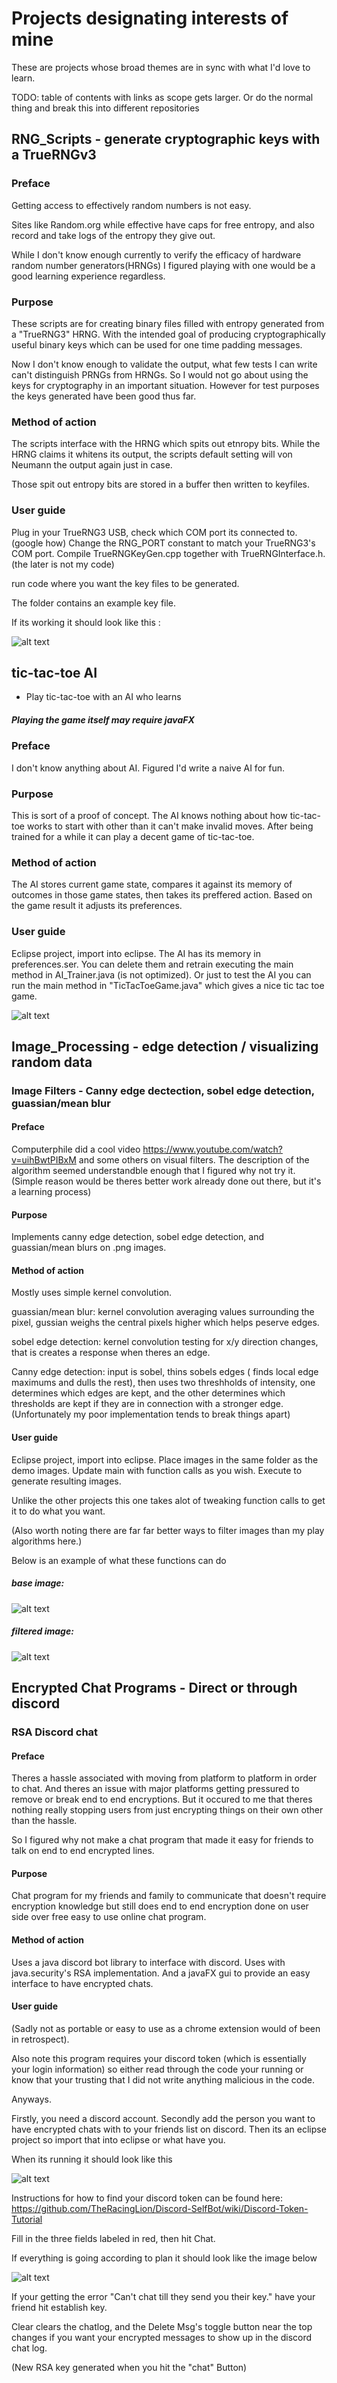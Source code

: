 # Projects designating interests of mine

These are projects whose broad themes are 
in sync with what I'd love to learn.

TODO: table of contents with links as scope gets larger. Or do the normal thing
and break this into different repositories

## RNG_Scripts - generate cryptographic keys with a TrueRNGv3

### Preface
Getting access to effectively random numbers is not easy.

Sites like Random.org while effective have caps for free entropy, and also record
and take logs of the entropy they give out.

While I don't know enough currently to verify the efficacy of hardware random number
generators(HRNGs) I figured playing with one would be a good learning experience
regardless.

### Purpose

These scripts are for creating binary files filled with entropy generated from
a "TrueRNG3" HRNG. With the intended goal of producing cryptographically useful
binary keys which can be used for one time padding messages.

Now I don't know enough to validate the output, what few tests I can write can't
distinguish PRNGs from HRNGs. So I would not go about using the keys for cryptography
in an important situation. However for test purposes the keys generated have been
good thus far.


### Method of action

The scripts interface with the HRNG which spits out etnropy bits. While the HRNG claims it
whitens its output, the scripts default setting will von Neumann the output again
just in case.

Those spit out entropy bits are stored in a buffer then written to keyfiles.

### User guide

Plug in your TrueRNG3 USB, check which COM port its connected to. (google how) 
Change the RNG_PORT constant to match your TrueRNG3's COM port.
Compile TrueRNGKeyGen.cpp together with TrueRNGInterface.h. (the later is not my code)

run code where you want the key files to be generated.

The folder contains an example key file.

If its working it should look like this :

![alt text](/images/rngScript_Example.png "Rng example image")


## tic-tac-toe AI
 - Play tic-tac-toe with an AI who learns

##### Playing the game itself may require javaFX

### Preface
I don't know anything about AI. Figured I'd write a naive AI for fun.

### Purpose
This is sort of a proof of concept. The AI knows nothing about how tic-tac-toe works
to start with other than it can't make invalid moves. After being trained for a while
it can play a decent game of tic-tac-toe.

### Method of action

The AI stores current game state, compares it against its memory of outcomes in those
game states, then takes its preffered action. Based on the game result it adjusts its preferences.

### User guide

Eclipse project, import into eclipse.
The AI has its memory in preferences.ser. You can delete them and retrain executing
the main method in AI_Trainer.java (is not optimized).
Or just to test the AI you can run the main method in "TicTacToeGame.java" which
gives a nice tic tac toe game.


![alt text](/images/ticTacToe_Example.png "tic-tac-toe example image")

## Image_Processing - edge detection / visualizing random data

### Image Filters - Canny edge dectection, sobel edge detection, guassian/mean blur

#### Preface
Computerphile did a cool video https://www.youtube.com/watch?v=uihBwtPIBxM and some others on visual filters.
The description of the algorithm seemed understandble enough that I figured why not try it.
(Simple reason would be theres better work already done out there, but it's a learning process)

#### Purpose
Implements canny edge detection, sobel edge detection, 
and guassian/mean blurs on .png images.

#### Method of action
Mostly uses simple kernel convolution.

guassian/mean blur: kernel convolution averaging values surrounding the pixel, gussian weighs the central pixels higher
which helps peserve edges.

sobel edge detection: kernel convolution testing for x/y direction changes, that is creates a response when theres an edge.

Canny edge detection: input is sobel, thins sobels edges ( finds local edge maximums and dulls the rest), then
uses two threshholds of intensity, one determines which edges are kept, and the other determines which thresholds 
are kept if they are in connection with a stronger edge.(Unfortunately my poor implementation tends to break things apart)  

#### User guide

Eclipse project, import into eclipse.
Place images in the same folder as the demo images.
Update main with function calls as you wish.
Execute to generate resulting images.

Unlike the other projects this one takes alot of tweaking function
calls to get it to do what you want.

(Also worth noting there are far far better ways to filter images
than my play algorithms here.)

Below is an example of what these functions can do

##### base image:

![alt text](/images/before.png "filter example image")

##### filtered image:

![alt text](/images/after.png "filter example image")


## Encrypted Chat Programs - Direct or through discord

### RSA Discord chat

#### Preface
Theres a hassle associated with moving from platform to platform
in order to chat. And theres an issue with major platforms getting
pressured to remove or break end to end encryptions. 
But it occured to me that theres nothing really stopping users from 
just encrypting things on their own other than the hassle.

So I figured why not make a chat program that made it easy for friends
to talk on end to end encrypted lines.

#### Purpose
Chat program for my friends and family to communicate that doesn't require
encryption knowledge but still does end to end encryption done on user side 
over free easy to use online chat program.

#### Method of action
Uses a java discord bot library to interface with discord.
Uses with java.security's RSA implementation.
And a javaFX gui to provide an easy interface to have encrypted chats.

#### User guide

(Sadly not as portable or easy to use as a chrome extension would of been
in retrospect).

Also note this program requires your discord token (which is essentially your login
information) so either read through the code your running or know that your trusting
that I did not write anything malicious in the code.

Anyways.

Firstly, you need a discord account. 
Secondly add the person you want to have encrypted chats with to your friends list on discord.
Then its an eclipse project so import that into eclipse or what have you.

When its running it should look like this

![alt text](/images/LoginScreen.png "filter example image")

Instructions for how to find your discord token can be found here:
https://github.com/TheRacingLion/Discord-SelfBot/wiki/Discord-Token-Tutorial

Fill in the three fields labeled in red, then hit Chat.

If everything is going according to plan it should look like the image below

![alt text](/images/chatScene.png "filter example image")


If your getting the error "Can't chat till they send you their key." have your friend
hit establish key.

Clear clears the chatlog, and the Delete Msg's toggle button near the top changes
if you want your encrypted messages to show up in the discord chat log.

(New RSA key generated when you hit the "chat" Button)













